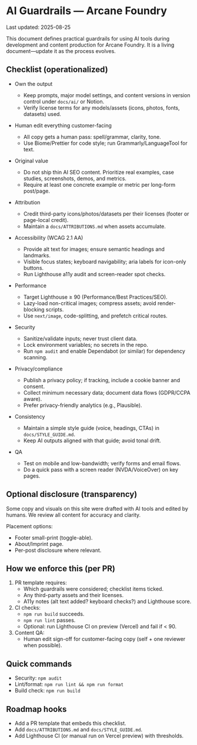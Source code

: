 # AI Guardrails — Arcane Foundry

Last updated: 2025-08-25

This document defines practical guardrails for using AI tools during development and content production for Arcane Foundry. It is a living document—update it as the process evolves.

## Checklist (operationalized)

- Own the output
  - Keep prompts, major model settings, and content versions in version control under `docs/ai/` or Notion.
  - Verify license terms for any models/assets (icons, photos, fonts, datasets) used.

- Human edit everything customer-facing
  - All copy gets a human pass: spell/grammar, clarity, tone.
  - Use Biome/Prettier for code style; run Grammarly/LanguageTool for text.

- Original value
  - Do not ship thin AI SEO content. Prioritize real examples, case studies, screenshots, demos, and metrics.
  - Require at least one concrete example or metric per long-form post/page.

- Attribution
  - Credit third-party icons/photos/datasets per their licenses (footer or page-local credit).
  - Maintain a `docs/ATTRIBUTIONS.md` when assets accumulate.

- Accessibility (WCAG 2.1 AA)
  - Provide alt text for images; ensure semantic headings and landmarks.
  - Visible focus states; keyboard navigability; aria labels for icon-only buttons.
  - Run Lighthouse a11y audit and screen-reader spot checks.

- Performance
  - Target Lighthouse ≥ 90 (Performance/Best Practices/SEO).
  - Lazy-load non-critical images; compress assets; avoid render-blocking scripts.
  - Use `next/image`, code-splitting, and prefetch critical routes.

- Security
  - Sanitize/validate inputs; never trust client data.
  - Lock environment variables; no secrets in the repo.
  - Run `npm audit` and enable Dependabot (or similar) for dependency scanning.

- Privacy/compliance
  - Publish a privacy policy; if tracking, include a cookie banner and consent.
  - Collect minimum necessary data; document data flows (GDPR/CCPA aware).
  - Prefer privacy-friendly analytics (e.g., Plausible).

- Consistency
  - Maintain a simple style guide (voice, headings, CTAs) in `docs/STYLE_GUIDE.md`.
  - Keep AI outputs aligned with that guide; avoid tonal drift.

- QA
  - Test on mobile and low-bandwidth; verify forms and email flows.
  - Do a quick pass with a screen reader (NVDA/VoiceOver) on key pages.

## Optional disclosure (transparency)

Some copy and visuals on this site were drafted with AI tools and edited by humans. We review all content for accuracy and clarity.

Placement options:
- Footer small-print (toggle-able).
- About/Imprint page.
- Per-post disclosure where relevant.

## How we enforce this (per PR)

1. PR template requires:
   - Which guardrails were considered; checklist items ticked.
   - Any third-party assets and their licenses.
   - A11y notes (alt text added? keyboard checks?) and Lighthouse score.
2. CI checks:
   - `npm run build` succeeds.
   - `npm run lint` passes.
   - Optional: run Lighthouse CI on preview (Vercel) and fail if < 90.
3. Content QA:
   - Human edit sign-off for customer-facing copy (self + one reviewer when possible).

## Quick commands

- Security: `npm audit`
- Lint/format: `npm run lint && npm run format`
- Build check: `npm run build`

## Roadmap hooks

- Add a PR template that embeds this checklist.
- Add `docs/ATTRIBUTIONS.md` and `docs/STYLE_GUIDE.md`.
- Add Lighthouse CI (or manual run on Vercel preview) with thresholds.
